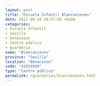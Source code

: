 ```yaml
---
layout: post
title: "Escuela Infantil Blancanieves"
date: 2017-09-20 20:57:05 +0200
categories:
- Escuela Infantil
- sevilla
- benacazon
- Centro público
- guarderia
name: "Blancanieves"
province: "Sevilla"
location: "Benacazon"
code: "41016930"
type: "Centro público"
permalink: /guarderias/blancanieves.html
---
```

